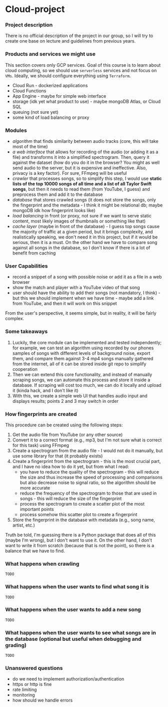 # Cloud-project

### Project description
There is no official description of the project in our group, so I will try to create one base on lecture and guidelines from previous years.

### Products and services we might use

This section covers only GCP services. Goal of this course is to learn about cloud computing, so we should use `serverless` services and not focus on `VMs`. Ideally, we should configure everything using `Terraform`.

- Cloud Run - dockerized applications
- Cloud Functions
- App Engine - maybe for simple web interface
- storage (idk yet what product to use) - maybe mongoDB Atlas, or Cloud SQL
- queuing (not sure yet)
- some kind of load balancing or proxy

### Modules

- *algorithm* that finds similarity between audio tracks (core, this will take most of the time)
- *a web interface* that allows for recording of the audio (or adding it as a file) and transforms it into a simplified spectrogram. Then, query it against the dataset (how do you do it in the browser? You might as well send audio to the server, but it is expensive and ineffective. Also, privacy is a key factor). For sure, FFmpeg will be useful
- *crawler* that processes songs, so to simplify this step, I would use **static lists of the top 10000 songs of all time and a list of all Taylor Swift songs**, but then it needs to read them (from YouTube, I guess) and preprocess them and add it to the database
- *database* that stores crawled songs (it does not store the songs, only the fingerprint and the metadata - I think it might be relational db; maybe mongoDB idk how fingerprint looks like)
- *load balancing* in front (or proxy, not sure if we want to serve static content, most likely images of thumbnails or something like that)
- *cache layer* (maybe in front of the database) - I guess top songs cause the majority of traffic at a given period, but it brings complexity, and realistically speaking, we don't need it in this project, but if it would be serious, then it is a must. On the other hand we have to compare song against all songs in the database, so I don't know if there is a lot of benefit from caching

### User Capabilities

- record a snippet of a song with possible noise or add it as a file in a web browser
- show the match and player with a YouTube video of that song
- user should have the ability to add their songs (not mandatory, I think) - but this we should implement when we have time - maybe add a link from YouTube, and then it will work on this snippet

From the user's perspective, it seems simple, but in reality, it will be fairly complex.

### Some takeaways

1. Luckily, the core module can be implemented and tested independently; for example, we can test an algorithm using recorded by our phones samples of songs with different levels of background noise, export them, and compare them against 3-4 mp4 songs manually gathered from the internet, all of it can be stored inside git repo to simplify cooperation
2. Then we can extend this core functionality, and instead of manually scraping songs, we can automate this process and store it inside a database. If scraping will cost too much, we can do it locally and upload it (kinda hack, and I don't like it)
3. With this, we create a simple web UI that handles audio input and displays results; points 2 and 3 may switch in order

### How fingerprints are created

This procedure can be created using the following steps:

1. Get the audio file from YouTube (or any other source)
2. Convert it to a correct format (e.g., mp3, but I'm not sure what is correct for this task) using FFmpeg
3. Create a spectrogram from the audio file - I would not do it manually, but use some library for that (it probably exists)
4. Create a fingerprint from the spectrogram - this is the most crucial part, and I have no idea how to do it yet, but from what I read:
    - you have to reduce the quality of the spectrogram - this will reduce the size and thus increase the speed of processing and comparisons but also decrease noise to signal ratio, so the algorithm should be more accurate
    - reduce the frequency of the spectrogram to those that are used in songs - this will reduce the size of the fingerprint
    - process the spectrogram to create a scatter plot of the most important points
    - process somehow this scatter plot to create a fingerprint
5. Store the fingerprint in the database with metadata (e.g., song name, artist, etc.)

Truth be told, I'm guessing there is a Python package that does all of this (maybe I'm wrong), but I don't want to use it. On the other hand, I don't want to write it from scratch (because that is not the point), so there is a balance that we have to find.

### What happens when crawling

`TODO`

### What happens when the user wants to find what song it is

`TODO`

### What happens when the user wants to add a new song

`TODO`

### What happens when the user wants to see what songs are in the database (optional but useful when debugging and grading)

`TODO`

### Unanswered questions

- do we need to implement authorization/authentication
- https or http is fine
- rate limiting
- monitoring
- how should we handle errors
